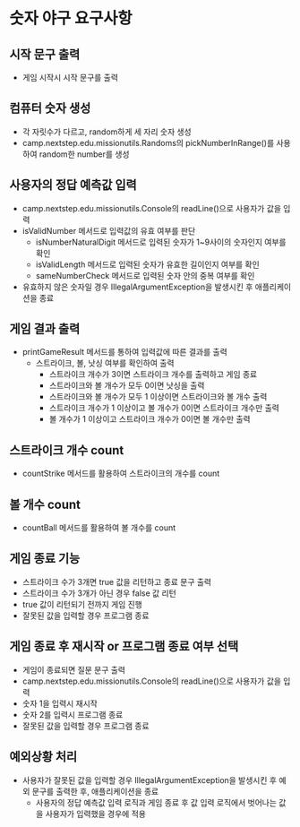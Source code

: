 # 숫자 야구 요구사항

## 시작 문구 출력
 - 게임 시작시 시작 문구를 출력

## 컴퓨터 숫자 생성
 - 각 자릿수가 다르고, random하게 세 자리 숫자 생성
 - camp.nextstep.edu.missionutils.Randoms의 pickNumberInRange()를 사용하여 random한 number를 생성

## 사용자의 정답 예측값 입력
 - camp.nextstep.edu.missionutils.Console의 readLine()으로 사용자가 값을 입력
 - isValidNumber 메서드로 입력값의 유효 여부를 판단
   - isNumberNaturalDigit 메서드로 입력된 숫자가 1~9사이의 숫자인지 여부를 확인
   - isValidLength 메서드로 입력된 숫자가 유효한 길이인지 여부를 확인
   - sameNumberCheck 메서드로 입력된 숫자 안의 중복 여부를 확인
 - 유효하지 않은 숫자일 경우 IllegalArgumentException을 발생시킨 후 애플리케이션을 종료
 

## 게임 결과 출력
 - printGameResult 메서드를 통하여 입력값에 따른 결과를 출력
   - 스트라이크, 볼, 낫싱 여부를 확인하여 출력
     - 스트라이크 개수가 3이면 스트라이크 개수를 출력하고 게임 종료
     - 스트라이크와 볼 개수가 모두 0이면 낫싱을 출력
     - 스트라이크와 볼 개수가 모두 1 이상이면 스트라이크와 볼 개수 출력
     - 스트라이크 개수가 1 이상이고 볼 개수가 0이면 스트라이크 개수만 출력
     - 볼 개수가 1 이상이고 스트라이크 개수가 0이면 볼 개수만 출력

## 스트라이크 개수 count
 - countStrike 메서드를 활용하여 스트라이크의 개수를 count

## 볼 개수 count
 - countBall 메서드를 활용하여 볼 개수를 count


## 게임 종료 기능
 - 스트라이크 수가 3개면 true 값을 리턴하고 종료 문구 출력
 - 스트라이크 수가 3개가 아닌 경우 false 값 리턴
 - true 값이 리턴되기 전까지 게임 진행
 - 잘못된 값을 입력할 경우 프로그램 종료

## 게임 종료 후 재시작 or 프로그램 종료 여부 선택
 - 게임이 종료되면 질문 문구 출력
 - camp.nextstep.edu.missionutils.Console의 readLine()으로 사용자가 값을 입력
 - 숫자 1을 입력시 재시작
 - 숫자 2를 입력시 프로그램 종료
 - 잘못된 값을 입력할 경우 프로그램 종료

## 예외상황 처리
 - 사용자가 잘못된 값을 입력할 경우 IllegalArgumentException을 발생시킨 후 예외 문구를 출력한 후, 애플리케이션을 종료
   - 사용자의 정답 예측값 입력 로직과 게임 종료 후 값 입력 로직에서 벗어나는 값을 사용자가 입력했을 경우에 적용
